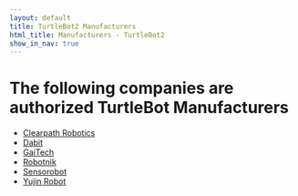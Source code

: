 ```yaml
---
layout: default
title: TurtleBot2 Manufacturers
html_title: Manufacturers - TurtleBot2
show_in_nav: true
---
```


# The following companies are authorized TurtleBot Manufacturers

- <a href="http://www.clearpathrobotics.com/turtlebot_2">Clearpath Robotics</a>
- <a href="http://dabit.industries/">Dabit</a>
- <a href="http://www.gaitech.hk/">GaiTech</a>
- <a href="http://robotnik.es/en">Robotnik</a>
- <a href="http://www.sensorobots.net/">Sensorobot</a>
- <a href="http://kobuki.yujinrobot.com/">Yujin Robot</a>
